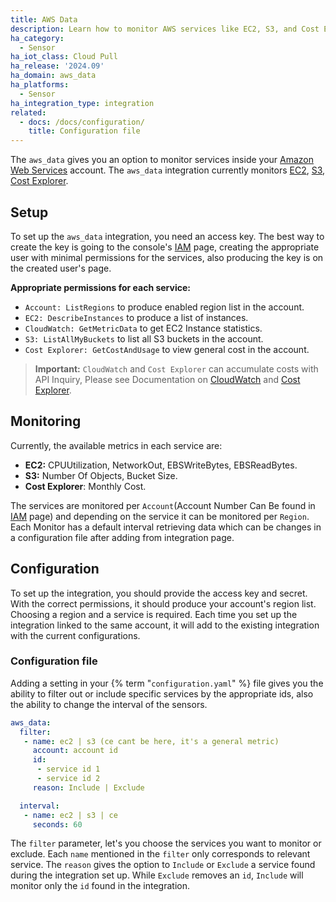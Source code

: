 ```yaml
---
title: AWS Data
description: Learn how to monitor AWS services like EC2, S3, and Cost Explorer using the aws_data integration.
ha_category:
  - Sensor
ha_iot_class: Cloud Pull
ha_release: '2024.09'
ha_domain: aws_data
ha_platforms:
  - Sensor
ha_integration_type: integration
related:
  - docs: /docs/configuration/
    title: Configuration file
---
```


The `aws_data` gives you an option to monitor services inside your [Amazon Web Services](https://aws.amazon.com/) account.
The `aws_data` integration currently monitors  [EC2](https://aws.amazon.com/ec2/), [S3](https://aws.amazon.com/S3/), [Cost Explorer](https://aws.amazon.com/aws-cost-management/aws-cost-explorer/).

## Setup

To set up the `aws_data` integration, you need an access key.
The best way to create the key is going to the console's [IAM](https://us-east-1.console.aws.amazon.com/iam/home) page, creating the appropriate user with minimal permissions for the services, also producing the key is on the created user's page.

**Appropriate permissions for each service:**

- `Account: ListRegions` to produce enabled region list in the account.
- `EC2: DescribeInstances` to produce a list of instances.
- `CloudWatch: GetMetricData` to get EC2 Instance statistics.
- `S3: ListAllMyBuckets` to list all S3 buckets in the account.
- `Cost Explorer: GetCostAndUsage` to view general cost in the account.

> **Important:** `CloudWatch` and `Cost Explorer` can accumulate costs with API Inquiry, Please see Documentation on [CloudWatch](https://aws.amazon.com/cloudwatch/pricing/) and [Cost Explorer](https://aws.amazon.com/aws-cost-management/aws-cost-explorer/pricing/).

## Monitoring

Currently, the available metrics in each service are:

- **EC2:**  CPUUtilization, NetworkOut, EBSWriteBytes, EBSReadBytes.
- **S3:** Number Of Objects, Bucket Size.
- **Cost Explorer**: Monthly Cost.

The services are monitored per `Account`(Account Number Can Be found in [IAM](https://us-east-1.console.aws.amazon.com/iam/home) page) and depending on the service it can be monitored per `Region`.
Each Monitor has a default interval retrieving data which can be changes in a configuration file after adding from integration page.

## Configuration

To set up the integration, you should provide the access key and secret. With the correct permissions, it should produce your account's region list. Choosing a region and a service is required. Each time you set up the integration linked to the same account, it will add to the existing integration with the current configurations.

### Configuration file

Adding a setting in your {% term "`configuration.yaml`" %} file gives you the ability to filter out or include specific services by the appropriate ids, also the ability to change the interval of the sensors.

```yaml
aws_data:
  filter:
   - name: ec2 | s3 (ce cant be here, it's a general metric)
     account: account id
     id:
      - service id 1
      - service id 2
     reason: Include | Exclude

  interval:
   - name: ec2 | s3 | ce
     seconds: 60
```

The `filter` parameter, let's you choose the services you want to monitor or exclude. Each `name` mentioned in the `filter` only corresponds to relevant service. The `reason` gives the option to `Include` or `Exclude` a service found during the integration set up. While `Exclude` removes an `id`, `Include` will monitor only the `id` found in the integration.
